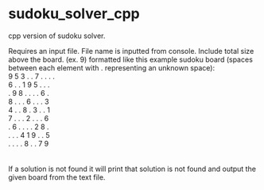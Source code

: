 # sudoku_solver_cpp
cpp version of sudoku solver.

Requires an input file. File name is inputted from console.
Include total size above the board. (ex. 9)
formatted like this example sudoku board (spaces between each element with . representing an unknown space):<br>
9
5 3 . . 7 . . . .<br>
6 . . 1 9 5 . . .<br>
. 9 8 . . . . 6 .<br>
8 . . . 6 . . . 3<br>
4 . . 8 . 3 . . 1<br>
7 . . . 2 . . . 6<br>
. 6 . . . . 2 8 .<br>
. . . 4 1 9 . . 5<br>
. . . . 8 . . 7 9<br>
<br>
<br>
If a solution is not found it will print that solution is not found and output the given board from the text file.

